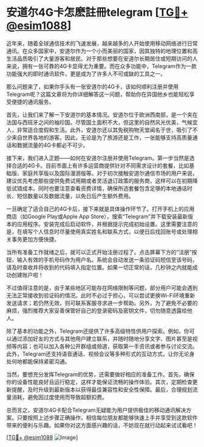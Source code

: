 # 安道尔4G卡怎麽註冊telegram [[TG💪+ @esim1088](https://t.me/s/esim1088)]

近年来，随着全球通信技术的飞速发展，越来越多的人开始使用移动网络进行日常通讯。在众多国家中，安道尔作为一个小而美丽的国家，因其独特的地理位置和高生活品质吸引了大量游客和居民。对于那些想要在安道尔长期居住或短期访问的人来说，拥有一张可靠的4G卡显得尤为重要。而在众多功能中，Telegram作为一款功能强大的即时通讯软件，更是成为了许多人不可或缺的工具之一。

那么问题来了，如果你手头有一张安道尔的4G卡，该如何顺利注册并使用Telegram呢？这篇文章将为你详细解答这一问题，帮助你在异国他乡也能轻松享受便捷的通讯服务。

首先，让我们来了解一下安道尔的基本情况。安道尔位于欧洲西南部，是一个夹在法国与西班牙之间的袖珍国。尽管国土面积不大，但这里的自然风光优美，气候宜人，非常适合度假和生活。此外，安道尔还以其免税购物天堂闻名于世，吸引了不少来自世界各地的游客。因此，无论是为了旅游还是工作，一张能够支持高质量通话和数据流量的4G卡都必不可少。

接下来，我们进入正题——如何在安道尔注册并使用Telegram。第一步当然是选择合适的4G卡。目前市面上有许多运营商提供针对不同需求设计的套餐，比如基础版、家庭共享版以及国际漫游版等。对于初次接触安道尔通信市场的用户来说，建议优先考虑那些提供免费试用期或者灵活退订政策的服务商，这样可以在初期降低试错成本。同时也要注意查看资费详情，确保所选套餐包含足够的本地通话时长、短信数量以及数据流量，以免日后产生额外费用。

一旦确定了适合自己的4G卡后，接下来就是具体操作环节了。打开手机上的应用商店（如Google Play或Apple App Store），搜索“Telegram”并下载安装最新版本的应用程序。安装完成后启动软件，并根据提示完成初始设置。这里需要注意的是，在填写个人信息时尽量使用真实姓名和联系方式，以便日后找回账号或处理相关事务更加方便快捷。

当所有准备工作就绪之后，就可以正式开始注册过程了。点击屏幕下方的“注册”按钮，输入有效的手机号码作为用户名。系统会自动发送一条验证码短信至该号码，请及时查收并将收到的代码填入指定位置。如果一切正常的话，几秒钟之内就能成功创建账户啦！

不过值得注意的是，由于某些地区可能存在网络限制等问题，部分用户可能会遇到无法正常接收到验证码的情况。此时不必过于担心，可以尝试更换Wi-Fi环境重新发送请求；若仍然无效，则可联系客服寻求进一步帮助。另外，为了避免不必要的麻烦，强烈推荐大家妥善保管好自己的登录密码及密钥文件，切勿随意透露给他人。

除了基本的功能之外，Telegram还提供了许多高级特性供用户探索。例如，你可以通过添加好友的方式与其他用户建立联系，并随时随地分享文字、图片甚至是视频等内容；也可以加入各种公开群组或频道，获取第一手资讯或者参与讨论交流。此外，Telegram还支持语音通话、视频会议等多种形式的互动方式，让你无论身处何地都能保持紧密沟通。

当然，要想充分发挥Telegram的优势，还需要做好相应的准备工作。首先，确保你的设备性能良好且运行稳定，这样才能保证流畅的操作体验。其次，定期检查更新提醒，及时升级到最新版本以获得最佳兼容性和安全性保障。最后，合理规划流量消耗，避免因过度使用而导致超额扣费。

总而言之，安道尔4G卡配合Telegram无疑能为用户提供极佳的移动通讯解决方案。只要按照上述步骤正确操作，相信每位朋友都能够快速上手并享受到这款软件带来的便利与乐趣。如果你对这方面感兴趣的话，不妨现在就行动起来试试看吧！

[[TG💪+ @esim1088](https://t.me/s/esim1088) ![Image](https://i.postimg.cc/4NQfJmqS/Snipaste-2025-05-13-00-14-12.png)]